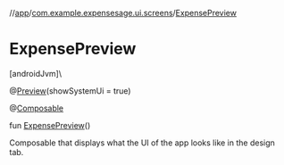 //[app](../../index.md)/[com.example.expensesage.ui.screens](index.md)/[ExpensePreview](-expense-preview.md)

# ExpensePreview

[androidJvm]\

@[Preview](https://developer.android.com/reference/kotlin/androidx/compose/ui/tooling/preview/Preview.html)(showSystemUi = true)

@[Composable](https://developer.android.com/reference/kotlin/androidx/compose/runtime/Composable.html)

fun [ExpensePreview](-expense-preview.md)()

Composable that displays what the UI of the app looks like in the design tab.
